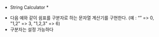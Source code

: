 * String Calculator *
- 다음 예와 같이 쉼표를 구분자로 하는 문자열 계산기를 구현한다. (예 : “” => 0, "1,2" => 3, "1,2,3" => 6)
- 구분자는 설정 가능하다